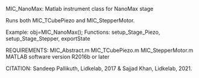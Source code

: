 
MIC_NanoMax: Matlab instrument class for NanoMax stage

Runs both MIC_TCubePiezo and MIC_StepperMotor.

Example: obj=MIC_NanoMax();
Functions: setup_Stage_Piezo, setup_Stage_Stepper, exportState

REQUIREMENTS:
MIC_Abstract.m
MIC_TCubePiezo.m
MIC_StepperMotor.m
MATLAB software version R2016b or later

CITATION: Sandeep Pallikuth, Lidkelab, 2017 & Sajjad Khan, Lidkelab, 2021.
